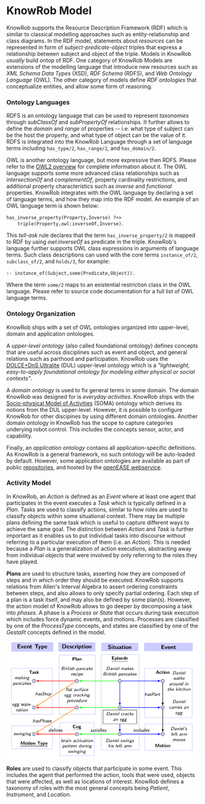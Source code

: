 KnowRob Model
=======

KnowRob supports the Resource Description Framework (RDF) which is similar to
classical modelling approaches such as entity-relationship and class diagrams.
In the RDF model, statements about *resources* can be represented
in form of *subject-predicate-object* triples that express a relationship
between subject and object of the triple.
Models in KnowRob *usually* build ontop of RDF. 
One category of KnowRob Models are extensions of the modelling language
that introduce new resources such as
*XML Schema Data Types* (XSD),
*RDF Schema* (RDFS), and
*Web Ontology Language* (OWL).
The other category of models define
*RDF ontologies* that conceptualize entities, and
allow some form of reasoning.

### Ontology Languages

RDFS is an ontology language that can be used to represent *taxonomies*
through *subClassOf* and *subPropertyOf* relationships.
It further allows to define the *domain* and *range* of properties --
i.e. what type of subject can be the host the property,
and what type of object can be the value of it. 
RDFS is integrated into the KnowRob Language through a set
of language terms including `has_type/2`,
`has_range/2`, and  `has_domain/2`.

OWL is another ontology language, but more expressive then RDFS.
Please refer to the [OWL2 overview](https://www.w3.org/TR/owl2-overview/) for
complete information about it.
The OWL language supports some more advanced class relationships such as
*intersectionOf* and *complementOf*, property cardinality restrictions,
and additional property characteristics such as *inverse* and *functional*
properties.
KnowRob integrates with the OWL language by declaring a set of language
terms, and how they map into the RDF model.
An example of an OWL language term is shown below:

    has_inverse_property(Property,Inverse) ?+>
        triple(Property,owl:inverseOf,Inverse).

This *tell-ask* rule declares that the term `has_inverse_property/2` is mapped
to RDF by using *owl:inverseOf* as predicate in the triple.
KnowRob's language further supports OWL class expressions in arguments of
language terms. Such class descriptions can used with the core terms
`instance_of/2`, `subclass_of/2`, and `holds/3`, for example:

    :- instance_of(Subject,some(Predicate,Object)). 

Where the term `some/2` maps to an existential restriction class
in the OWL language.
Please refer to source code documentation for a full list of OWL
language terms.

### Ontology Organization

KnowRob ships with a set of OWL ontologies organized
into upper-level, domain and application ontologies.

A *upper-level ontology* (also called foundational ontology) defines
concepts that are useful across disciplines such as event and object,
and general relations such as parthood and participation. 
KnowRob uses the [DOLCE+DnS Ultralite](http://ontologydesignpatterns.org/wiki/Ontology:DOLCE+DnS_Ultralite) (DUL) upper-level ontology which is a
*"lightweight, easy-to-apply foundational ontology for modeling either physical or social contexts"*. 

A *domain ontology* is used to fix general terms in some domain.
The domain KnowRob was designed for is *everyday activities*.
KnowRob ships with the
[Socio-physical Model of Activities](https://github.com/ease-crc/soma) (SOMA)
ontology which derives its notions from the DUL upper-level.
However, it is possible to configure KnowRob for other discipines by
using different domain ontologies.
Another domain ontology in KnowRob has the scope 
to capture categories underying robot control.
This includes the concepts sensor, actor, and capability.

Finally, an *application ontology* contains all application-specific definitions.
As KnowRob is a general framework, no such ontology will be auto-loaded by default.
However, some application ontologies are available as part of public
[repositories](https://github.com/knowrob/),
and hosted by the [openEASE webservice](http://www.open-ease.org/).

### Activity Model

In KnowRob, an *Action* is defined as an *Event* where at least one agent that participates in the event executes a *Task* which is typically defined in a *Plan*. Tasks are used to classify actions, similar to how roles are used to classify objects within some situational context. There may be multiple plans defining the same task which is useful to capture different ways to achieve the same goal. The distinction between *Action* and *Task* is further important as it enables us to put individual tasks into discourse without referring to a particular execution of them (i.e. an *Action*). This is needed because a *Plan* is a generalization of action executions, abstracting away from individual objects that were involved by only referring to the roles they have played.

**Plans** are used to structure tasks, asserting how they are composed of steps and in which order they should be executed. KnowRob supports relations from Allen's Interval Algebra to assert ordering constraints between steps, and also allows to only specify partial ordering. Each step of a plan is a task itself, and may also be defined by some plan(s). However, the action model of KnowRob allows to go deeper by decomposing a task into *phases*. A phase is a *Process* or *State* that occurs during task execution which includes force dynamic events, and motions. Processes are classified by one of the *ProcessType* concepts, and states are classified by one of the *Gestallt* concepts defined in the model.

<p align="center">
<img src="../../img/plan.png" width="500">
</p>

**Roles** are used to classify objects that participate in some event. This includes the agent that performed the action, tools that were used, objects that were affected, as well as locations of interest. KnowRob defines a taxonomy of roles with the most general concepts being *Patient*, *Instrument*, and *Location*.
